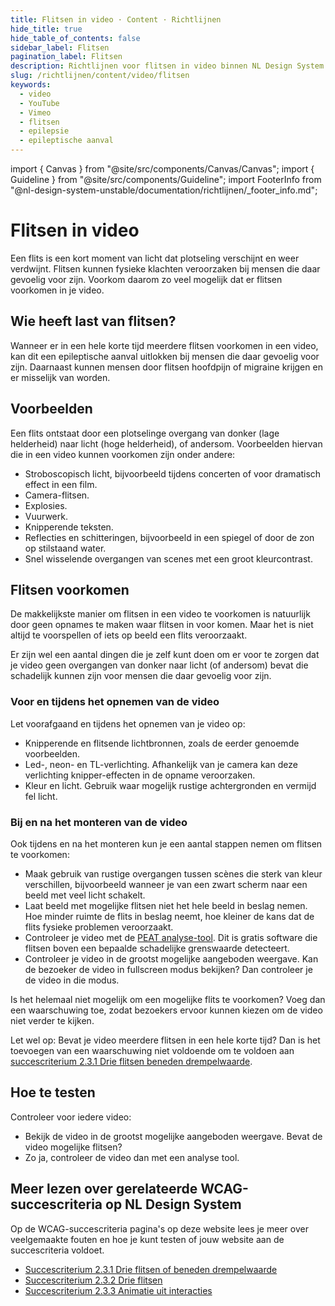 ```yaml
---
title: Flitsen in video · Content · Richtlijnen
hide_title: true
hide_table_of_contents: false
sidebar_label: Flitsen
pagination_label: Flitsen
description: Richtlijnen voor flitsen in video binnen NL Design System
slug: /richtlijnen/content/video/flitsen
keywords:
  - video
  - YouTube
  - Vimeo
  - flitsen
  - epilepsie
  - epileptische aanval
---
```


<!-- @license CC0-1.0 -->

import { Canvas } from "@site/src/components/Canvas/Canvas";
import { Guideline } from "@site/src/components/Guideline";
import FooterInfo from "@nl-design-system-unstable/documentation/richtlijnen/\_footer_info.md";

# Flitsen in video

Een flits is een kort moment van licht dat plotseling verschijnt en weer verdwijnt. Flitsen kunnen fysieke klachten veroorzaken bij mensen die daar gevoelig voor zijn. Voorkom daarom zo veel mogelijk dat er flitsen voorkomen in je video.

## Wie heeft last van flitsen?

Wanneer er in een hele korte tijd meerdere flitsen voorkomen in een video, kan dit een epileptische aanval uitlokken bij mensen die daar gevoelig voor zijn. Daarnaast kunnen mensen door flitsen hoofdpijn of migraine krijgen en er misselijk van worden.

## Voorbeelden

Een flits ontstaat door een plotselinge overgang van donker (lage helderheid) naar licht (hoge helderheid), of andersom. Voorbeelden hiervan die in een video kunnen voorkomen zijn onder andere:

- Stroboscopisch licht, bijvoorbeeld tijdens concerten of voor dramatisch effect in een film.
- Camera-flitsen.
- Explosies.
- Vuurwerk.
- Knipperende teksten.
- Reflecties en schitteringen, bijvoorbeeld in een spiegel of door de zon op stilstaand water.
- Snel wisselende overgangen van scenes met een groot kleurcontrast.

## Flitsen voorkomen

De makkelijkste manier om flitsen in een video te voorkomen is natuurlijk door geen opnames te maken waar flitsen in voor komen. Maar het is niet altijd te voorspellen of iets op beeld een flits veroorzaakt.

Er zijn wel een aantal dingen die je zelf kunt doen om er voor te zorgen dat je video geen overgangen van donker naar licht (of andersom) bevat die schadelijk kunnen zijn voor mensen die daar gevoelig voor zijn.

### Voor en tijdens het opnemen van de video

Let voorafgaand en tijdens het opnemen van je video op:

- Knipperende en flitsende lichtbronnen, zoals de eerder genoemde voorbeelden.
- Led-, neon- en TL-verlichting. Afhankelijk van je camera kan deze verlichting knipper-effecten in de opname veroorzaken.
- Kleur en licht. Gebruik waar mogelijk rustige achtergronden en vermijd fel licht.

### Bij en na het monteren van de video

Ook tijdens en na het monteren kun je een aantal stappen nemen om flitsen te voorkomen:

- Maak gebruik van rustige overgangen tussen scènes die sterk van kleur verschillen, bijvoorbeeld wanneer je van een zwart scherm naar een beeld met veel licht schakelt.
- Laat beeld met mogelijke flitsen niet het hele beeld in beslag nemen. Hoe minder ruimte de flits in beslag neemt, hoe kleiner de kans dat de flits fysieke problemen veroorzaakt.
- Controleer je video met de [PEAT analyse-tool](https://trace.umd.edu/peat/). Dit is gratis software die flitsen boven een bepaalde schadelijke grenswaarde detecteert.
- Controleer je video in de grootst mogelijke aangeboden weergave. Kan de bezoeker de video in fullscreen modus bekijken? Dan controleer je de video in die modus.

Is het helemaal niet mogelijk om een mogelijke flits te voorkomen? Voeg dan een waarschuwing toe, zodat bezoekers ervoor kunnen kiezen om de video niet verder te kijken.

Let wel op: Bevat je video meerdere flitsen in een hele korte tijd? Dan is het toevoegen van een waarschuwing niet voldoende om te voldoen aan [succescriterium 2.3.1 Drie flitsen beneden drempelwaarde](/wcag/2.3.1).

## Hoe te testen

Controleer voor iedere video:

- Bekijk de video in de grootst mogelijke aangeboden weergave. Bevat de video mogelijke flitsen?
- Zo ja, controleer de video dan met een analyse tool.

## Meer lezen over gerelateerde WCAG-succescriteria op NL Design System

Op de WCAG-succescriteria pagina's op deze website lees je meer over veelgemaakte fouten en hoe je kunt testen of jouw website aan de succescriteria voldoet.

- [Succescriterium 2.3.1 Drie flitsen of beneden drempelwaarde](/wcag/2.3.1)
- [Succescriterium 2.3.2 Drie flitsen](/wcag/2.3.2)
- [Succescriterium 2.3.3 Animatie uit interacties](/wcag/2.3.3)

<FooterInfo />
